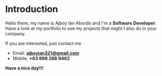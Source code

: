 # Introduction

Hello there, my name is Ajboy Ian Abordo and I'm a **Software Developer**. Have a look at my portfolio to see my projects that might I also do in your company.

If you are interested, just contact me
- Email: **ajboyian321@gmail.com**
- Mobile: **+63 998 288 9462**

**Have a nice day!!!**